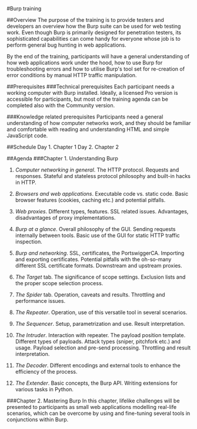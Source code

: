 #Burp training 

##Overview
The purpose of the training is to provide testers and developers an overview how the Burp suite can be used for web testing work. Even though Burp is primarily designed for penetration testers, its sophisticated capabilities can come handy for everyone whose job is to perform general bug hunting in web applications.

By the end of the training, participants will have a general understanding of how web applications work under the hood, how to use Burp for troubleshooting errors and how to utilise Burp's tool set for re-creation of error conditions by manual HTTP traffic manipulation.

##Prerequisites
###Technical prerequisites
Each participant needs a working computer with Burp installed. Ideally, a licensed Pro version is accessible for participants, but most of the training agenda can be completed also with the Community version.  

###Knowledge related prerequisites
Participants need a general understanding of how computer networks work, and they should be familiar and comfortable with reading and understanding HTML and simple JavaScript code.

##Schedule
Day 1. Chapter 1
Day 2. Chapter 2

##Agenda
###Chapter 1. Understanding Burp
1. *Computer networking in general*. The HTTP protocol. Requests and responses. Stateful and stateless protocol philosophy and built-in hacks in HTTP. 

2. *Browsers and web applications*. Executable code vs. static code. Basic browser features (cookies, caching etc.) and potential pitfalls.

3. *Web proxies*. Different types, features. SSL related issues. Advantages, disadvantages of proxy implementations.

4. *Burp at a glance*. Overall philosophy of the GUI. Sending requests internally between tools. Basic use of the GUI for static HTTP traffic inspection. 

5. *Burp and networking*. SSL, certificates, the PortswiggerCA. Importing and exporting certificates. Potential pitfalls with the oh-so-many different SSL certificate formats. Downstream and upstream proxies.

6. *The Target* tab. The significance of scope settings. Exclusion lists and the proper scope selection process.

7. *The Spider* tab. Operation, caveats and results. Throttling and performance issues.

8. *The Repeater*. Operation, use of this versatile tool in several scenarios.

9. *The Sequencer*. Setup, parametrization and use. Result interpretation.

10. *The Intruder*. Interaction with repeater. The payload position template. Different types of payloads. Attack types (sniper, pitchfork etc.) and usage. Payload selection and pre-send processing. Throttling and result interpretation.

11. *The Decoder*. Different encodings and external tools to enhance the efficiency of the process.

12. *The Extender*. Basic concepts, the Burp API. Writing extensions for various tasks in Python. 

###Chapter 2. Mastering Burp
In this chapter, lifelike challenges will be presented to participants as small web applications modelling real-life scenarios, which can be overcome by using and fine-tuning several tools in conjunctions within Burp.



